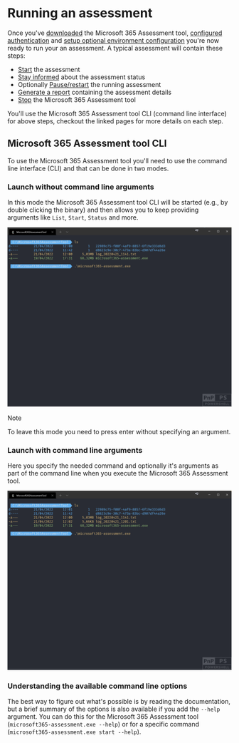 # Running an assessment

Once you've [downloaded](download.md) the Microsoft 365 Assessment tool, [configured authentication](setupauth.md) and [setup optional environment configuration](configuration.md) you're now ready to run your an assessment. A typical assessment will contain these steps:

- [Start](assess-start.md) the assessment
- [Stay informed](assess-operations.md) about the assessment status
- Optionally [Pause/restart](assess-operations.md) the running assessment
- [Generate a report](assess-report.md) containing the assessment details
- [Stop](assess-stop.md) the Microsoft 365 Assessment tool

You'll use the Microsoft 365 Assessment tool CLI (command line interface) for above steps, checkout the linked pages for more details on each step.

## Microsoft 365 Assessment tool CLI

To use the Microsoft 365 Assessment tool you'll need to use the command line interface (CLI) and that can be done in two modes.

### Launch without command line arguments

In this mode the Microsoft 365 Assessment tool CLI will be started (e.g., by double clicking the binary) and then allows you to keep providing arguments like `List`, `Start`, `Status` and more.

![argument less gif](../images/assessmentnoarguments.gif)

> [!Note]
> To leave this mode you need to press enter without specifying an argument.

### Launch with command line arguments

Here you specify the needed command and optionally it's arguments as part of the command line when you execute the Microsoft 365 Assessment tool.

![argument less gif](../images/assessmentarguments.gif)

### Understanding the available command line options

The best way to figure out what's possible is by reading the documentation, but a brief summary of the options is also available if you add the `--help` argument. You can do this for the Microsoft 365 Assessment tool (`microsoft365-assessment.exe --help`) or for a specific command (`microsoft365-assessment.exe start --help`).
